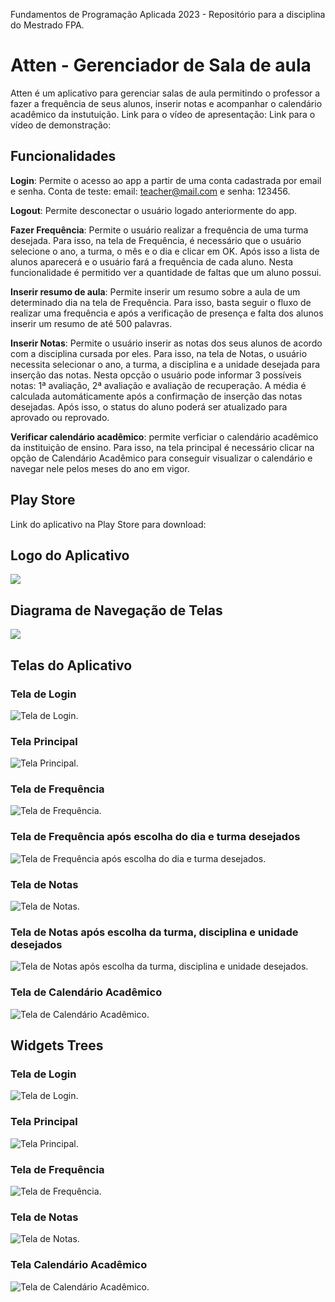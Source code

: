 Fundamentos de Programação Aplicada 2023 - Repositório para a disciplina do Mestrado FPA.
# Atten - Gerenciador de Sala de aula
Atten é um aplicativo para gerenciar salas de aula permitindo o professor a fazer a frequência de seus alunos, inserir notas e acompanhar o calendário acadêmico da instutuição.
Link para o vídeo de apresentação:
Link para o vídeo de demonstração:
## Funcionalidades
**Login**: Permite o acesso ao app a partir de uma conta cadastrada por email e senha. Conta de teste: email: teacher@mail.com e senha: 123456.

**Logout**: Permite desconectar o usuário logado anteriormente do app.

**Fazer Frequência**: Permite o usuário realizar a frequência de uma turma desejada. Para isso, na tela de Frequência, é necessário que o usuário selecione o ano, a turma, o mês e o dia e clicar em OK. Após isso a lista de alunos aparecerá e o usuário fará a frequência de cada aluno. Nesta funcionalidade é permitido ver a quantidade de faltas que um aluno possui.

**Inserir resumo de aula**: Permite inserir um resumo sobre a aula de um determinado dia na tela de Frequência. Para isso, basta seguir o fluxo de realizar uma frequência e após a verificação de presença e falta dos alunos inserir um resumo de até 500 palavras.

**Inserir Notas**: Permite o usuário inserir as notas dos seus alunos de acordo com a disciplina cursada por eles. Para isso, na tela de Notas, o usuário necessita selecionar o ano, a turma, a disciplina e a unidade desejada para inserção das notas. Nesta opcção o usuário pode informar 3 possíveis notas: 1ª avaliação, 2ª avaliação e avaliação de recuperação. A média é calculada automáticamente após a confirmação de inserção das notas desejadas. Após isso, o status do aluno poderá ser atualizado para aprovado ou reprovado.

**Verificar calendário acadêmico**: permite verficiar o calendário acadêmico da instituição de ensino. Para isso, na tela principal é necessário clicar na opção de Calendário Acadêmico para conseguir visualizar o calendário e navegar nele pelos meses do ano em vigor.
## Play Store
Link do aplicativo na Play Store para download: 
## Logo do Aplicativo
![](https://github.com/Suue/FPA/blob/main/atten-logo-final.png)
## Diagrama de Navegação de Telas
![](https://github.com/Suue/FPA/blob/main/attentelasnav.drawio.png)
## Telas do Aplicativo
### Tela de Login
![Tela de Login](https://github.com/Suue/FPA/blob/main/telalogin.png).
### Tela Principal
![Tela Principal](https://github.com/Suue/FPA/blob/main/telaprincipal.png).
### Tela de Frequência
![Tela de Frequência](https://github.com/Suue/FPA/blob/main/telafrequencia1.png).
### Tela de Frequência após escolha do dia e turma desejados
![Tela de Frequência após escolha do dia e turma desejados](https://github.com/Suue/FPA/blob/main/trlafrequencia2.png).
### Tela de Notas
![Tela de Notas](https://github.com/Suue/FPA/blob/main/trlanotas1.png).
### Tela de Notas após escolha da turma, disciplina e unidade desejados
![Tela de Notas após escolha da turma, disciplina e unidade desejados](https://github.com/Suue/FPA/blob/main/telanotas2.png).
### Tela de Calendário Acadêmico
![Tela de Calendário Acadêmico](https://github.com/Suue/FPA/blob/main/trlacalendarioacademico.png).
## Widgets Trees
### Tela de Login
![Tela de Login](https://github.com/Suue/FPA/blob/main/wtlogin.drawio.png).
### Tela Principal
![Tela Principal](https://github.com/Suue/FPA/blob/main/wttelaprincipal.drawio.png).
### Tela de Frequência
![Tela de Frequência]().
### Tela de Notas
![Tela de Notas]().
### Tela Calendário Acadêmico
![Tela de Calendário Acadêmico](https://github.com/Suue/FPA/blob/main/wtcalendarioacademico.drawio.png).


